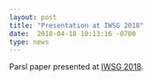 ```yaml
---
layout: post
title: "Presentation at IWSG 2018"
date:  2018-04-18 10:13:16 -0700
type: news
---
```

Parsl paper presented at [IWSG 2018](https://sites.google.com/a/nd.edu/iwsg2018/).
